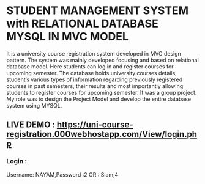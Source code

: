 # STUDENT MANAGEMENT SYSTEM with RELATIONAL DATABASE MYSQL IN MVC MODEL

It is a university course registration system developed in MVC design pattern. The system was mainly developed focusing and based on relational database model.  Here students can log in and register courses for upcoming semester. The database holds university courses details, student’s various types of information regarding previously registered courses in past semesters, their results and most importantly allowing students to register courses for upcoming semester. It was a group project. My role was to design the Project Model and develop the entire database system using MYSQL.

## LIVE DEMO : https://uni-course-registration.000webhostapp.com/View/login.php
### Login :
Username: NAYAM,Password :2    OR : Siam,4
